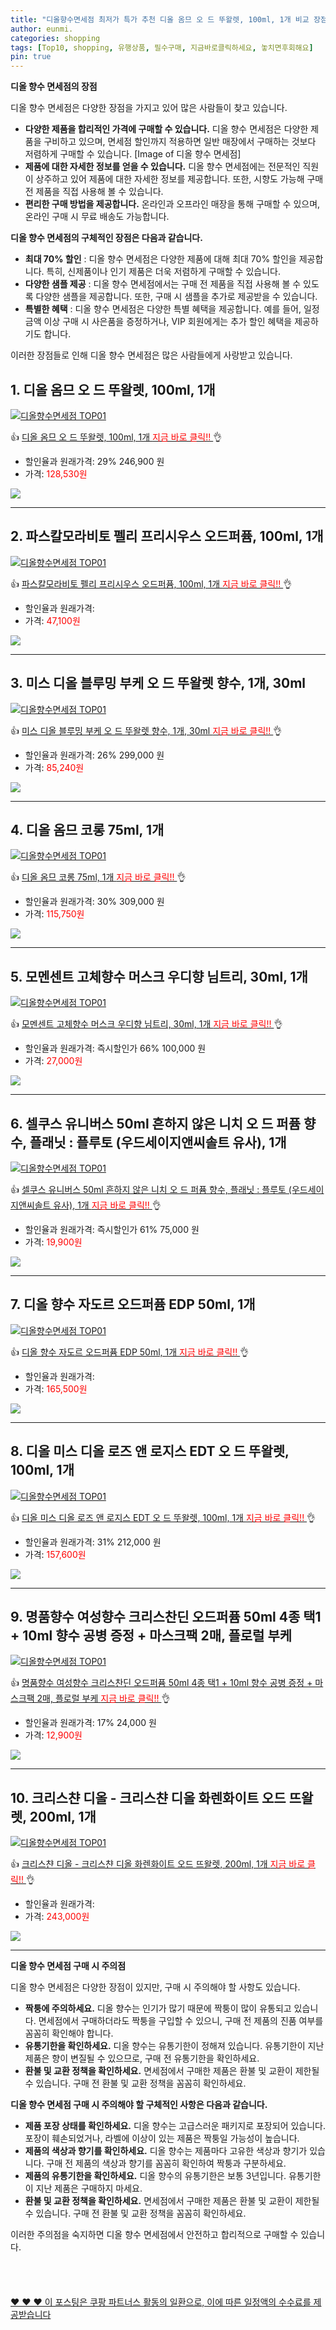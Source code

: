 ```yaml
---
title: "디올향수면세점 최저가 특가 추천 디올 옴므 오 드 뚜왈렛, 100ml, 1개 비교 장점 구매가이드"
author: eunmi.
categories: shopping
tags: [Top10, shopping, 유행상품, 필수구매, 지금바로클릭하세요, 놓치면후회해요]
pin: true
---
```

**디올 향수 면세점의 장점**

디올 향수 면세점은 다양한 장점을 가지고 있어 많은 사람들이 찾고 있습니다.

* **다양한 제품을 합리적인 가격에 구매할 수 있습니다.** 디올 향수 면세점은 다양한 제품을 구비하고 있으며, 면세점 할인까지 적용하면 일반 매장에서 구매하는 것보다 저렴하게 구매할 수 있습니다.
[Image of 디올 향수 면세점]
* **제품에 대한 자세한 정보를 얻을 수 있습니다.** 디올 향수 면세점에는 전문적인 직원이 상주하고 있어 제품에 대한 자세한 정보를 제공합니다. 또한, 시향도 가능해 구매 전 제품을 직접 사용해 볼 수 있습니다.
* **편리한 구매 방법을 제공합니다.** 온라인과 오프라인 매장을 통해 구매할 수 있으며, 온라인 구매 시 무료 배송도 가능합니다.

**디올 향수 면세점의 구체적인 장점은 다음과 같습니다.**

* **최대 70% 할인** : 디올 향수 면세점은 다양한 제품에 대해 최대 70% 할인을 제공합니다. 특히, 신제품이나 인기 제품은 더욱 저렴하게 구매할 수 있습니다.
* **다양한 샘플 제공** : 디올 향수 면세점에서는 구매 전 제품을 직접 사용해 볼 수 있도록 다양한 샘플을 제공합니다. 또한, 구매 시 샘플을 추가로 제공받을 수 있습니다.
* **특별한 혜택** : 디올 향수 면세점은 다양한 특별 혜택을 제공합니다. 예를 들어, 일정 금액 이상 구매 시 사은품을 증정하거나, VIP 회원에게는 추가 할인 혜택을 제공하기도 합니다.

이러한 장점들로 인해 디올 향수 면세점은 많은 사람들에게 사랑받고 있습니다.

   

## 1. 디올 옴므 오 드 뚜왈렛, 100ml, 1개

[![디올향수면세점 TOP01](https://thumbnail9.coupangcdn.com/thumbnails/remote/230x230ex/image/vendor_inventory/7400/71c5e5f2198433312c702ee9fb89f50c2e2e28dca536ab9274d822409514.jpg)](https://link.coupang.com/re/AFFSDP?lptag=AF3617701&subid=GithubCoopas&pageKey=7063388777&traceid=V0-153&itemId=17520078662&vendorItemId=84687225894)


👍 [디올 옴므 오 드 뚜왈렛, 100ml, 1개 <font color=red> 지금 바로 클릭!! </font> ](https://link.coupang.com/re/AFFSDP?lptag=AF3617701&subid=GithubCoopas&pageKey=7063388777&traceid=V0-153&itemId=17520078662&vendorItemId=84687225894) 👌 


- 할인율과 원래가격: 29%  246,900   원
- 가격: <span style='color:red'>128,530원</span>

[![](/discount_price.png)](https://link.coupang.com/re/AFFSDP?lptag=AF3617701&subid=GithubCoopas&pageKey=7063388777&traceid=V0-153&itemId=17520078662&vendorItemId=84687225894)

---


   

## 2. 파스칼모라비토 펠리 프리시우스 오드퍼퓸, 100ml, 1개

[![디올향수면세점 TOP01](https://thumbnail9.coupangcdn.com/thumbnails/remote/230x230ex/image/retail/images/2101010399654146-2f34f0b8-1eef-4648-810e-5c594671ec70.png)](https://link.coupang.com/re/AFFSDP?lptag=AF3617701&subid=GithubCoopas&pageKey=6572036604&traceid=V0-153&itemId=14756179380&vendorItemId=77170602712)


👍 [파스칼모라비토 펠리 프리시우스 오드퍼퓸, 100ml, 1개 <font color=red> 지금 바로 클릭!! </font> ](https://link.coupang.com/re/AFFSDP?lptag=AF3617701&subid=GithubCoopas&pageKey=6572036604&traceid=V0-153&itemId=14756179380&vendorItemId=77170602712) 👌 


- 할인율과 원래가격: 
- 가격: <span style='color:red'>47,100원</span>

[![](/discount_price.png)](https://link.coupang.com/re/AFFSDP?lptag=AF3617701&subid=GithubCoopas&pageKey=6572036604&traceid=V0-153&itemId=14756179380&vendorItemId=77170602712)

---


   

## 3. 미스 디올 블루밍 부케 오 드 뚜왈렛 향수, 1개, 30ml

[![디올향수면세점 TOP01](https://thumbnail9.coupangcdn.com/thumbnails/remote/230x230ex/image/vendor_inventory/58c2/80799d64704fc5f1d60ff1ac73f49b0dd516924d7a3de95041570a2397c3.jpeg)](https://link.coupang.com/re/AFFSDP?lptag=AF3617701&subid=GithubCoopas&pageKey=7274503991&traceid=V0-153&itemId=75510493&vendorItemId=86215282037)


👍 [미스 디올 블루밍 부케 오 드 뚜왈렛 향수, 1개, 30ml <font color=red> 지금 바로 클릭!! </font> ](https://link.coupang.com/re/AFFSDP?lptag=AF3617701&subid=GithubCoopas&pageKey=7274503991&traceid=V0-153&itemId=75510493&vendorItemId=86215282037) 👌 


- 할인율과 원래가격: 26%  299,000   원
- 가격: <span style='color:red'>85,240원</span>

[![](/discount_price.png)](https://link.coupang.com/re/AFFSDP?lptag=AF3617701&subid=GithubCoopas&pageKey=7274503991&traceid=V0-153&itemId=75510493&vendorItemId=86215282037)

---


   

## 4. 디올 옴므 코롱 75ml, 1개

[![디올향수면세점 TOP01](https://thumbnail6.coupangcdn.com/thumbnails/remote/230x230ex/image/vendor_inventory/855a/ee3e3310c055b741eeaf6edef94b4480735e9680d8c9104ec52871ef418b.jpg)](https://link.coupang.com/re/AFFSDP?lptag=AF3617701&subid=GithubCoopas&pageKey=6498034477&traceid=V0-153&itemId=14293916595&vendorItemId=86841388521)


👍 [디올 옴므 코롱 75ml, 1개 <font color=red> 지금 바로 클릭!! </font> ](https://link.coupang.com/re/AFFSDP?lptag=AF3617701&subid=GithubCoopas&pageKey=6498034477&traceid=V0-153&itemId=14293916595&vendorItemId=86841388521) 👌 


- 할인율과 원래가격: 30%  309,000   원
- 가격: <span style='color:red'>115,750원</span>

[![](/discount_price.png)](https://link.coupang.com/re/AFFSDP?lptag=AF3617701&subid=GithubCoopas&pageKey=6498034477&traceid=V0-153&itemId=14293916595&vendorItemId=86841388521)

---


   

## 5. 모멘센트 고체향수 머스크 우디향 님트리, 30ml, 1개

[![디올향수면세점 TOP01](https://thumbnail9.coupangcdn.com/thumbnails/remote/230x230ex/image/retail/images/2023/06/30/14/8/8bf059f2-0249-45ba-9a03-a250dae9dd4a.jpg)](https://link.coupang.com/re/AFFSDP?lptag=AF3617701&subid=GithubCoopas&pageKey=7440081174&traceid=V0-153&itemId=19344731304&vendorItemId=86432110173)


👍 [모멘센트 고체향수 머스크 우디향 님트리, 30ml, 1개 <font color=red> 지금 바로 클릭!! </font> ](https://link.coupang.com/re/AFFSDP?lptag=AF3617701&subid=GithubCoopas&pageKey=7440081174&traceid=V0-153&itemId=19344731304&vendorItemId=86432110173) 👌 


- 할인율과 원래가격: 즉시할인가 66%  100,000   원
- 가격: <span style='color:red'>27,000원</span>

[![](/discount_price.png)](https://link.coupang.com/re/AFFSDP?lptag=AF3617701&subid=GithubCoopas&pageKey=7440081174&traceid=V0-153&itemId=19344731304&vendorItemId=86432110173)

---


   

## 6. 셀쿠스 유니버스 50ml 흔하지 않은 니치 오 드 퍼퓸 향수, 플래닛 : 플루토 (우드세이지앤씨솔트 유사), 1개

[![디올향수면세점 TOP01](https://thumbnail7.coupangcdn.com/thumbnails/remote/230x230ex/image/vendor_inventory/8dcd/d6411fb616474856407cf4c0f6028a6b3e7bdb72c2c27594b60932a94ab9.jpg)](https://link.coupang.com/re/AFFSDP?lptag=AF3617701&subid=GithubCoopas&pageKey=6225183077&traceid=V0-153&itemId=12479878468&vendorItemId=79748671706)


👍 [셀쿠스 유니버스 50ml 흔하지 않은 니치 오 드 퍼퓸 향수, 플래닛 : 플루토 (우드세이지앤씨솔트 유사), 1개 <font color=red> 지금 바로 클릭!! </font> ](https://link.coupang.com/re/AFFSDP?lptag=AF3617701&subid=GithubCoopas&pageKey=6225183077&traceid=V0-153&itemId=12479878468&vendorItemId=79748671706) 👌 


- 할인율과 원래가격: 즉시할인가 61%  75,000   원
- 가격: <span style='color:red'>19,900원</span>

[![](/discount_price.png)](https://link.coupang.com/re/AFFSDP?lptag=AF3617701&subid=GithubCoopas&pageKey=6225183077&traceid=V0-153&itemId=12479878468&vendorItemId=79748671706)

---


   

## 7. 디올 향수 자도르 오드퍼퓸 EDP 50ml, 1개

[![디올향수면세점 TOP01](https://thumbnail9.coupangcdn.com/thumbnails/remote/230x230ex/image/vendor_inventory/5738/cdb0e907e7e2b80fa13cd36491c3c856957efd2c03602f2094d8c553379b.jpg)](https://link.coupang.com/re/AFFSDP?lptag=AF3617701&subid=GithubCoopas&pageKey=7084189672&traceid=V0-153&itemId=279803330&vendorItemId=84474140479)


👍 [디올 향수 자도르 오드퍼퓸 EDP 50ml, 1개 <font color=red> 지금 바로 클릭!! </font> ](https://link.coupang.com/re/AFFSDP?lptag=AF3617701&subid=GithubCoopas&pageKey=7084189672&traceid=V0-153&itemId=279803330&vendorItemId=84474140479) 👌 


- 할인율과 원래가격: 
- 가격: <span style='color:red'>165,500원</span>

[![](/discount_price.png)](https://link.coupang.com/re/AFFSDP?lptag=AF3617701&subid=GithubCoopas&pageKey=7084189672&traceid=V0-153&itemId=279803330&vendorItemId=84474140479)

---


   

## 8. 디올 미스 디올 로즈 앤 로지스 EDT 오 드 뚜왈렛, 100ml, 1개

[![디올향수면세점 TOP01](https://thumbnail7.coupangcdn.com/thumbnails/remote/230x230ex/image/vendor_inventory/ea25/13144784da1f472fbe72b640294e2caa0d4cd6423a88f4f552fe36af3ce5.jpg)](https://link.coupang.com/re/AFFSDP?lptag=AF3617701&subid=GithubCoopas&pageKey=6504678250&traceid=V0-153&itemId=14337679813&vendorItemId=78136547354)


👍 [디올 미스 디올 로즈 앤 로지스 EDT 오 드 뚜왈렛, 100ml, 1개 <font color=red> 지금 바로 클릭!! </font> ](https://link.coupang.com/re/AFFSDP?lptag=AF3617701&subid=GithubCoopas&pageKey=6504678250&traceid=V0-153&itemId=14337679813&vendorItemId=78136547354) 👌 


- 할인율과 원래가격: 31%  212,000   원
- 가격: <span style='color:red'>157,600원</span>

[![](/discount_price.png)](https://link.coupang.com/re/AFFSDP?lptag=AF3617701&subid=GithubCoopas&pageKey=6504678250&traceid=V0-153&itemId=14337679813&vendorItemId=78136547354)

---


   

## 9. 명품향수 여성향수 크리스찬딘 오드퍼퓸 50ml 4종 택1 + 10ml 향수 공병 증정 + 마스크팩 2매, 플로럴 부케

[![디올향수면세점 TOP01](https://thumbnail8.coupangcdn.com/thumbnails/remote/230x230ex/image/vendor_inventory/c6a8/50258e9b4b94cb7aab0d24d56aea904282686227f4691148871a70c075c8.jpg)](https://link.coupang.com/re/AFFSDP?lptag=AF3617701&subid=GithubCoopas&pageKey=7453017560&traceid=V0-153&itemId=19407870656&vendorItemId=81284753842)


👍 [명품향수 여성향수 크리스찬딘 오드퍼퓸 50ml 4종 택1 + 10ml 향수 공병 증정 + 마스크팩 2매, 플로럴 부케 <font color=red> 지금 바로 클릭!! </font> ](https://link.coupang.com/re/AFFSDP?lptag=AF3617701&subid=GithubCoopas&pageKey=7453017560&traceid=V0-153&itemId=19407870656&vendorItemId=81284753842) 👌 


- 할인율과 원래가격: 17%  24,000   원
- 가격: <span style='color:red'>12,900원</span>

[![](/discount_price.png)](https://link.coupang.com/re/AFFSDP?lptag=AF3617701&subid=GithubCoopas&pageKey=7453017560&traceid=V0-153&itemId=19407870656&vendorItemId=81284753842)

---


   

## 10. 크리스챤 디올 - 크리스챤 디올 화렌화이트 오드 뜨왈렛, 200ml, 1개

[![디올향수면세점 TOP01](https://thumbnail8.coupangcdn.com/thumbnails/remote/230x230ex/image/vendor_inventory/0fb7/e74afade8b35848fb41789266fa06116b9e958d84dd522139ee05b2de1f7.jpg)](https://link.coupang.com/re/AFFSDP?lptag=AF3617701&subid=GithubCoopas&pageKey=4729541412&traceid=V0-153&itemId=5991493074&vendorItemId=85586550419)


👍 [크리스챤 디올 - 크리스챤 디올 화렌화이트 오드 뜨왈렛, 200ml, 1개 <font color=red> 지금 바로 클릭!! </font> ](https://link.coupang.com/re/AFFSDP?lptag=AF3617701&subid=GithubCoopas&pageKey=4729541412&traceid=V0-153&itemId=5991493074&vendorItemId=85586550419) 👌 


- 할인율과 원래가격: 
- 가격: <span style='color:red'>243,000원</span>

[![](/discount_price.png)](https://link.coupang.com/re/AFFSDP?lptag=AF3617701&subid=GithubCoopas&pageKey=4729541412&traceid=V0-153&itemId=5991493074&vendorItemId=85586550419)

---
**디올 향수 면세점 구매 시 주의점**

디올 향수 면세점은 다양한 장점이 있지만, 구매 시 주의해야 할 사항도 있습니다.

* **짝퉁에 주의하세요.** 디올 향수는 인기가 많기 때문에 짝퉁이 많이 유통되고 있습니다. 면세점에서 구매하더라도 짝퉁을 구입할 수 있으니, 구매 전 제품의 진품 여부를 꼼꼼히 확인해야 합니다.
* **유통기한을 확인하세요.** 디올 향수는 유통기한이 정해져 있습니다. 유통기한이 지난 제품은 향이 변질될 수 있으므로, 구매 전 유통기한을 확인하세요.
* **환불 및 교환 정책을 확인하세요.** 면세점에서 구매한 제품은 환불 및 교환이 제한될 수 있습니다. 구매 전 환불 및 교환 정책을 꼼꼼히 확인하세요.

**디올 향수 면세점 구매 시 주의해야 할 구체적인 사항은 다음과 같습니다.**

* **제품 포장 상태를 확인하세요.** 디올 향수는 고급스러운 패키지로 포장되어 있습니다. 포장이 훼손되었거나, 라벨에 이상이 있는 제품은 짝퉁일 가능성이 높습니다.
* **제품의 색상과 향기를 확인하세요.** 디올 향수는 제품마다 고유한 색상과 향기가 있습니다. 구매 전 제품의 색상과 향기를 꼼꼼히 확인하여 짝퉁과 구분하세요.
* **제품의 유통기한을 확인하세요.** 디올 향수의 유통기한은 보통 3년입니다. 유통기한이 지난 제품은 구매하지 마세요.
* **환불 및 교환 정책을 확인하세요.** 면세점에서 구매한 제품은 환불 및 교환이 제한될 수 있습니다. 구매 전 환불 및 교환 정책을 꼼꼼히 확인하세요.

이러한 주의점을 숙지하면 디올 향수 면세점에서 안전하고 합리적으로 구매할 수 있습니다.<br><br><br><br><br> [ ❤ ❤ ❤ 이 포스팅은 쿠팡 파트너스 활동의 일환으로, 이에 따른 일정액의 수수료를 제공받습니다](https://link.coupang.com/a/bcEFyh)